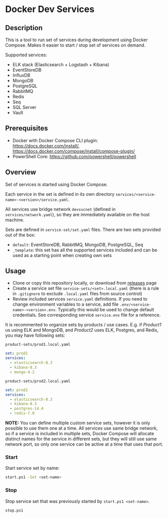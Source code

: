 # Docker Dev Services

## Description

This is a tool to run set of services during development using Docker Compose.
Makes it easier to start / stop set of services on demand.

Supported services:

- ELK stack (Elasticsearch + Logstash + Kibana)
- EventStoreDB
- InfluxDB
- MongoDB
- PostgreSQL
- RabbitMQ
- Redis
- Seq
- SQL Server
- Vault

## Prerequisites

- Docker with Docker Compose CLI plugin: <https://docs.docker.com/install/>, <https://docs.docker.com/compose/install/compose-plugin/>
- PowerShell Core: <https://github.com/powershell/powershell>

## Overview

Set of services is started using Docker Compose.

Each service in the set is defined in its own directory `services/<service-name>-<version>/service.yaml`.

All services use bridge network `devsvcnet` (defined in `services/network.yaml`), so they are immediately available on the host machine.

Sets are defined in `service-set/set.yaml` files. There are two sets provided out of the box:

- `default`: EventStoreDB, RabbitMQ, MongoDB, PostgreSQL, Seq
- `_template`: this set has all the supported services included and can be used as a starting point when creating own sets

## Usage

- Clone or copy this repository locally, or download from [releases](https://github.com/iblazhko/docker-dev-services/releases/) page
- Create a service set file `service-sets/<set>.local.yaml` (there is a rule in `.gitignore` to exclude `.local.yaml` files from source control) 
- Review included services `service.yaml` definitions. If you need to change environment variables to a service, add file `.env/<service-name>-<version>.env`. Typically this would be used to change default credentials. See corresponding service `service.env` file for a reference.

It is recommented to organize sets by products / use cases. E.g. if *Product1* us using ELK and MongoDB, and *Product2* uses ELK, Postgres, and Redis, you may have following sets:

`product-sets/prod1.local.yaml`

```yaml
set: prod1
services:
  - elasticsearch-8.3
  - kibana-8.3
  - mongo-4.2
```

`product-sets/prod2.local.yaml`

```yaml
set: prod2
services:
  - elasticsearch-8.3
  - kibana-8.3
  - postgres-14.4
  - redis-7.0
```

**NOTE:** You can define multiple custom service sets, however it is only possible to use them one at a time. All services use same bridge network, so if a service is included in multiple sets, Docker Compose will allocate distinct names for the service in different sets, but they will still use same network port, so only one service can be active at a time that uses that port.

### Start

Start service set by name:

```sh
start.ps1 -Set <set-name>
```

### Stop

Stop service set that was previously started by `start.ps1 <set-name>`.

```sh
stop.ps1
```
